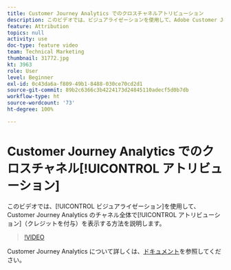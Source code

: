 ```yaml
---
title: Customer Journey Analytics でのクロスチャネルアトリビューション
description: このビデオでは、ビジュアライゼーションを使用して、Adobe Customer Journey Analytics のチャネル全体でアトリビューション（クレジットを付与）を表示する方法を説明します。
feature: Attribution
topics: null
activity: use
doc-type: feature video
team: Technical Marketing
thumbnail: 31772.jpg
kt: 3963
role: User
level: Beginner
exl-id: 0c43da6a-f809-49b1-8488-030ce70cd2d1
source-git-commit: 89b2c6366c3b4224173d24845110adecf5d0b7db
workflow-type: ht
source-wordcount: '73'
ht-degree: 100%

---
```


# Customer Journey Analytics でのクロスチャネル[!UICONTROL アトリビューション]

このビデオでは、[!UICONTROL ビジュアライゼーション]を使用して、Customer Journey Analytics のチャネル全体で[!UICONTROL アトリビューション]（クレジットを付与）を表示する方法を説明します。

>[!VIDEO](https://video.tv.adobe.com/v/31772/?quality=12&learn=on)

Customer Journey Analytics について詳しくは、[ドキュメント](https://experienceleague.adobe.com/docs/analytics-platform/using/cja-landing.html?lang=ja)を参照してください。
